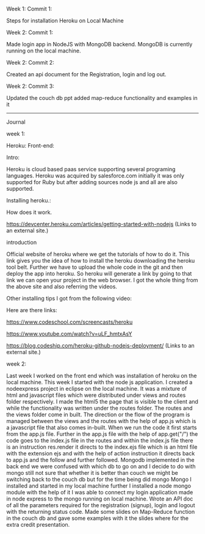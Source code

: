 Week 1:
Commit 1:

Steps for installation Heroku on Local Machine

Week 2: 
Commit 1:

Made login app in NodeJS with MongoDB backend.
MongoDB is currently running on the local machine.

Week 2:
Commit 2:

Created an api document for the Registration, login and log out.

Week 2:
Commit 3:

Updated the couch db ppt added map-reduce functionality and examples in it

----------------------------------------------------------------------------------------------------------------------------------------

Journal

week 1:

Heroku: Front-end:

Intro:

Heroku is cloud based paas service supporting several programing languages. Heroku was acquired by salesforce.com initially it was only supported for Ruby but after adding sources node js and all are also supported.

 

Installing heroku.:

 

How does it work.

https://devcenter.heroku.com/articles/getting-started-with-nodejs (Links to an external site.)

introduction

Official website of heroku where we get the tutorials of how to do it. This link gives you the idea of how to install the heroku downloading the heroku tool belt. Further we have to upload the whole code in the git and then deploy the app into heroku. So heroku will generate a link by going to that link we can open your project in the web browser. I got the whole thing from the above site and also referring the videos.

 

Other installing tips I got from the following video:

Here are there links:

 

https://www.codeschool.com/screencasts/heroku

https://www.youtube.com/watch?v=uLF_hmtxAsY

https://blog.codeship.com/heroku-github-nodejs-deployment/ (Links to an external site.)

week 2:

Last week I worked on the front end which was installation of heroku on the local machine.
This week I started with the node js application. I created a nodeexpress project in eclipse on the local machine. It was a mixture of html and javascript files which were distributed under views and routes folder respectively.
I made the html5 the page that is visible to the client and while the functionality was written under the routes folder.
The routes and the views folder come in built.
The direction or the flow of the program is managed between the views and the routes with the help of app.js which is a javascript file that also comes in-built.
When we run the code it first starts from the app.js file. Further in the app.js file with the help of app.get("/") the code goes to the index.js file in the routes and within the index.js file there is an instruction res.render it directs to the index.ejs file which is an html file with the extension ejs and with the help of action instruction it directs back to app.js and the follow and further followed.
Mongodb implemented in the back end we were confused with which db to go on and I decide to do with mongo still not sure that whether it  is better than couch we might be switching back to the couch db but for the time being did mongo
Mongo I installed and started in my local machine further I installed a node mongo module with the help of it I was able to connect my login application made in node express to the mongo running on local machine.
Wrote an API doc of all the parameters required for the registration (signup), login and logout with the returning status code.
Made some slides on Map-Reduce function in the couch db and gave some examples with it the slides where for the extra credit presentation.

